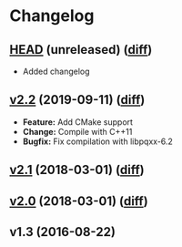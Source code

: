 # Changelog

<a name="master"></a>
## [HEAD](https://github.com//sth/sodata/tree/master) (unreleased) ([diff](https://github.com/sth/sodata/compare/v2.2...master))

- Added changelog

<a name="v2.2"></a>
## [v2.2](https://github.com//sth/sodata/tree/v2.2) (2019-09-11) ([diff](https://github.com/sth/sodata/compare/v2.1...v2.2))

- **Feature:** Add CMake support
- **Change:** Compile with C++11
- **Bugfix:** Fix compilation with libpqxx-6.2

<a name="v2.1"></a>
## [v2.1](https://github.com//sth/sodata/tree/v2.1) (2018-03-01) ([diff](https://github.com/sth/sodata/compare/v2.0...v2.1))

<a name="v2.0"></a>
## [v2.0](https://github.com/sth/sodata/tree/v2.0) (2018-03-01) ([diff](https://github.com/sth/sodata/compare/v1.3...v2.0))


<a name="v1.3"></a>
## v1.3 (2016-08-22)
